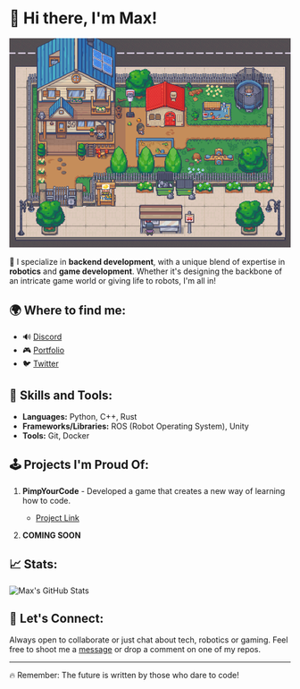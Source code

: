 # 👋 Hi there, I'm Max!

![Banner](banner.gif)

🔧 I specialize in **backend development**, with a unique blend of expertise in **robotics** and **game development**. Whether it's designing the backbone of an intricate game world or giving life to robots, I'm all in!

## 🌍 Where to find me:

- 🔊 [Discord](https://discordapp.com/users/max_ln)
- 🎮 [Portfolio](https://pimpyourcode.store)
- 🐦 [Twitter](https://x.com/Velt_pyc)

## 🚀 Skills and Tools:

- **Languages:** Python, C++, Rust
- **Frameworks/Libraries:** ROS (Robot Operating System), Unity
- **Tools:** Git, Docker

## 🕹 Projects I'm Proud Of:

1. **PimpYourCode** - Developed a game that creates a new way of learning how to code.
    - [Project Link](https://pimpyourcode.store)
   
2. **COMING SOON**

## 📈 Stats:

![Max's GitHub Stats](https://github-readme-stats.vercel.app/api?username=Velt1&show_icons=true&hide_title=true&count_private=true&include_all_commits=true)

## 💬 Let's Connect:

Always open to collaborate or just chat about tech, robotics or gaming. Feel free to shoot me a [message](mailto:web@pimpyourcode.com) or drop a comment on one of my repos.

---
🔥 Remember: The future is written by those who dare to code!
